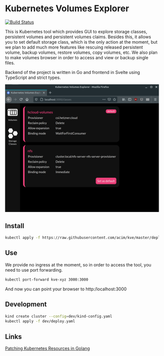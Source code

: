 # Kubernetes Volumes Explorer

[![Build Status](https://drone.ablab.io/api/badges/acim/kve/status.svg)](https://drone.ablab.io/acim/kve)

This is Kubernetes tool which provides GUI to explore storage classes, persistent volumes and persistent volumes claims. Besides this, it allows you to set default storage class, which is the only action at the moment, but we plan to add much more features like rescuing released persistent volume, backup volumes, restore volumes, copy volumes, etc. We also plan to make volumes browser in order to access and view or backup single files.

Backend of the project is written in Go and frontend in Svelte using TypeScript and strict types.

![screenshot](screenshot.png?raw=true)

## Install

```bash
kubectl apply -f https://raw.githubusercontent.com/acim/kve/master/deploy.yaml
```

## Use

We provide no ingress at the moment, so in order to access the tool, you need to use port forwarding.

```bash
kubectl port-forward kve-xyz 3000:3000
```

And now you can point your browser to http:/localhost:3000

## Development

```bash
kind create cluster --config=dev/kind-config.yaml
kubectl apply -f dev/deploy.yaml
```

## Links

[Patching Kubernetes Resources in Golang](https://dwmkerr.com/patching-kubernetes-resources-in-golang/)
